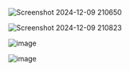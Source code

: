 ![Screenshot 2024-12-09 210650](https://github.com/user-attachments/assets/5ddb9188-f563-4399-97c6-97adefbcde4b)

![Screenshot 2024-12-09 210823](https://github.com/user-attachments/assets/9e48c3fc-3ddd-4366-b7b1-289ab663f00e)

![image](https://github.com/user-attachments/assets/2a0f3866-e7cb-486c-99dc-1e8533a9a4a4)

![image](https://github.com/user-attachments/assets/e3eade78-cd4e-4244-8e06-52476ec71ec5)

